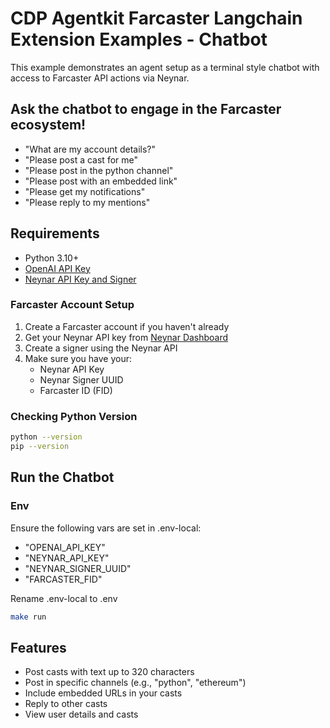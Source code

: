 # CDP Agentkit Farcaster Langchain Extension Examples - Chatbot

This example demonstrates an agent setup as a terminal style chatbot with access to Farcaster API actions via Neynar.

## Ask the chatbot to engage in the Farcaster ecosystem!
- "What are my account details?"
- "Please post a cast for me"
- "Please post in the python channel"
- "Please post with an embedded link"
- "Please get my notifications"
- "Please reply to my mentions"

## Requirements
- Python 3.10+
- [OpenAI API Key](https://platform.openai.com/docs/quickstart#create-and-export-an-api-key)
- [Neynar API Key and Signer](https://docs.neynar.com/reference/getting-started)

### Farcaster Account Setup
1. Create a Farcaster account if you haven't already
2. Get your Neynar API key from [Neynar Dashboard](https://neynar.com/)
3. Create a signer using the Neynar API
4. Make sure you have your:
   - Neynar API Key
   - Neynar Signer UUID
   - Farcaster ID (FID)

### Checking Python Version

```bash
python --version
pip --version
```

## Run the Chatbot

### Env
Ensure the following vars are set in .env-local:
- "OPENAI_API_KEY"
- "NEYNAR_API_KEY"
- "NEYNAR_SIGNER_UUID"
- "FARCASTER_FID"

Rename .env-local to .env

```bash
make run
```

## Features
- Post casts with text up to 320 characters
- Post in specific channels (e.g., "python", "ethereum")
- Include embedded URLs in your casts
- Reply to other casts
- View user details and casts 